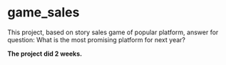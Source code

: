 # game_sales
This project, based on story sales game of popular platform, answer for question:
What is the most promising platform for next year?

**The project did 2 weeks.**
